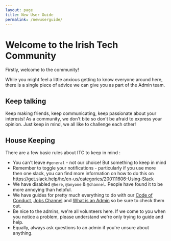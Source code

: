 ```yaml
---
layout: page
title: New User Guide	
permalink: /newuserguide/
---
```




# Welcome to the Irish Tech Community

Firstly, welcome to the community! 

While you might feel a little anxious getting to know everyone around here, there is a single piece of advice we can give you as part of the Admin team. 

## Keep talking

Keep making friends, keep communicating, keep passionate about your interests!
As a community, we don't bite so don't be afraid to express your opinion. Just keep in mind, we all like to challenge each other! 

## House Keeping

There are a few basic rules about ITC to keep in mind : 

- You can't leave `#general` -  not our choice! But something to keep in mind
- Remember to toggle your notifications - particularly if you use more then one slack, you can find more information on how to do this on https://get.slack.help/hc/en-us/categories/200111606-Using-Slack
- We have disabled `@here`, `@anyone` & `@channel`. People have found it to be more annoying than helpful. 
- We have guides for pretty much everything to do with our [Code of Conduct](/codeofconduct), [Jobs Channel](/jobs-faq) and [What is an Admin](/adminguide) so be sure to check them out.
- Be nice to the admins, we're all volunteers here. If we come to you when you notice a problem, please understand we're only trying to guide and help.
- Equally, always ask questions to an admin if you're unsure about anything. 
